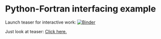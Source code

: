 # Python-Fortran interfacing example

Launch teaser for interactive work: [![Binder](https://mybinder.org/badge_logo.svg)](https://mybinder.org/v2/gh/kathoef/python-fortran-interfacing/master?urlpath=lab/tree/teaser.ipynb)

Just look at teaser: [Click here.](https://nbviewer.jupyter.org/github/kathoef/python-fortran-interfacing/blob/master/teaser.ipynb)
